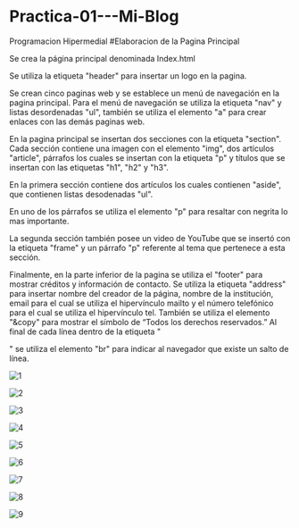 # Practica-01---Mi-Blog
Programacion Hipermedial 
#Elaboracion de la Pagina Principal

Se crea la página principal denominada Index.html

Se utiliza la etiqueta "header" para insertar un logo en la pagina.

Se crean cinco paginas web y se establece un menú de navegación en la pagina principal.
Para el menú de navegación se utiliza la etiqueta "nav" y listas desordenadas "ul", también se utiliza el elemento "a" para crear enlaces con las demás paginas web.

En la pagina principal se insertan dos secciones con la etiqueta "section".
Cada sección contiene una imagen con el elemento "img", dos artículos "article", párrafos los cuales se insertan con la etiqueta "p" y títulos que se insertan con las etiquetas "h1", "h2" y "h3".

En la primera sección contiene dos artículos los cuales contienen "aside", que contienen listas desodenadas "ul".

En uno de los párrafos se utiliza el elemento "p" para resaltar con negrita lo mas importante.

La segunda sección también posee un video de YouTube que se insertó con la etiqueta "frame" y un párrafo "p" referente al tema que pertenece a esta sección.

Finalmente, en la parte inferior de la pagina se utiliza el "footer" para mostrar créditos y información de contacto.
Se utiliza la etiqueta "address" para insertar nombre del creador de la página, nombre de la institución, email para el cual se utiliza el hipervínculo mailto y el número telefónico para el cual se utiliza el hipervínculo tel.
También se utiliza el elemento "&copy" para mostrar el símbolo de “Todos los derechos reservados.”
Al final de cada línea dentro de la etiqueta "<footer>" se utiliza el elemento "br" para indicar al navegador que existe un salto de línea.





![1](https://user-images.githubusercontent.com/34308679/55774592-61274c80-5a5b-11e9-995a-a01c2bea6ae0.png)

![2](https://user-images.githubusercontent.com/34308679/55774953-e4956d80-5a5c-11e9-9b73-3c1e5e97d0c7.png)

![3](https://user-images.githubusercontent.com/34308679/55774971-fa0a9780-5a5c-11e9-87f7-400c5e090ff4.png)

![4](https://user-images.githubusercontent.com/34308679/55775004-1ad2ed00-5a5d-11e9-96a6-45912de76355.png)

![5](https://user-images.githubusercontent.com/34308679/55775017-26261880-5a5d-11e9-9b87-c2cb0ea2698f.png)

![6](https://user-images.githubusercontent.com/34308679/55775047-40f88d00-5a5d-11e9-9640-eb450079b5f4.png)

![7](https://user-images.githubusercontent.com/34308679/55775059-4e157c00-5a5d-11e9-8b56-a35a9d8c0430.png)

![8](https://user-images.githubusercontent.com/34308679/55775069-5968a780-5a5d-11e9-840b-e938d94b9a7c.png)

![9](https://user-images.githubusercontent.com/34308679/55775086-6c7b7780-5a5d-11e9-9d0d-44d293d4b9fb.png)

